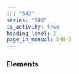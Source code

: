 ```yaml
---
id: "542"
series: "500"
is_activity: true
heading_level: 3
page_in_manual: 540-5
---
```


### Elements